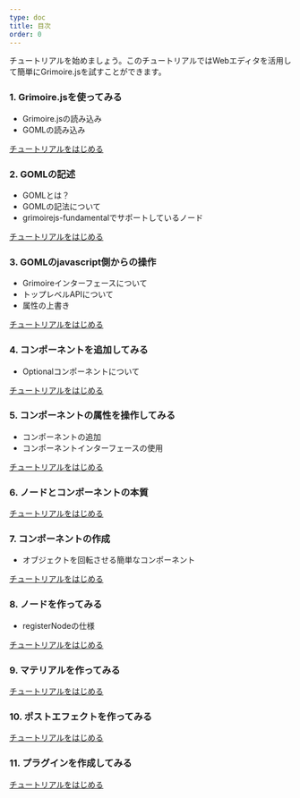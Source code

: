```yaml
---
type: doc
title: 目次
order: 0
---
```


チュートリアルを始めましょう。このチュートリアルではWebエディタを活用して簡単にGrimoire.jsを試すことができます。


### 1. Grimoire.jsを使ってみる
  * Grimoire.jsの読み込み
  * GOMLの読み込み

[チュートリアルをはじめる](/tutorial/01-getting-started.html)


### 2. GOMLの記述
  * GOMLとは？
  * GOMLの記法について
  * grimoirejs-fundamentalでサポートしているノード

[チュートリアルをはじめる](/tutorial/02-handle-goml.html)

### 3. GOMLのjavascript側からの操作
  * Grimoireインターフェースについて
  * トップレベルAPIについて
  * 属性の上書き

[チュートリアルをはじめる](/tutorial/03-handle-goml-with-js.html)


### 4. コンポーネントを追加してみる
  * Optionalコンポーネントについて

[チュートリアルをはじめる](/tutorial/04-handle-component.html)

### 5. コンポーネントの属性を操作してみる
  * コンポーネントの追加
  * コンポーネントインターフェースの使用

[チュートリアルをはじめる](/tutorial/05-handle-component-with-js.html)

### 6. ノードとコンポーネントの本質

[チュートリアルをはじめる](/tutorial/06-node-and-component.html)

### 7. コンポーネントの作成
  * オブジェクトを回転させる簡単なコンポーネント

[チュートリアルをはじめる](/tutorial/07-create-component.html)

### 8. ノードを作ってみる
  * registerNodeの仕様

[チュートリアルをはじめる](/tutorial/10-create-node.html)

### 9. マテリアルを作ってみる

[チュートリアルをはじめる](/tutorial/11-create-material.html)

### 10. ポストエフェクトを作ってみる

[チュートリアルをはじめる](/tutorial/12-create-post-effect.html)

### 11. プラグインを作成してみる

[チュートリアルをはじめる](/tutorial/13-create-plugin.html)